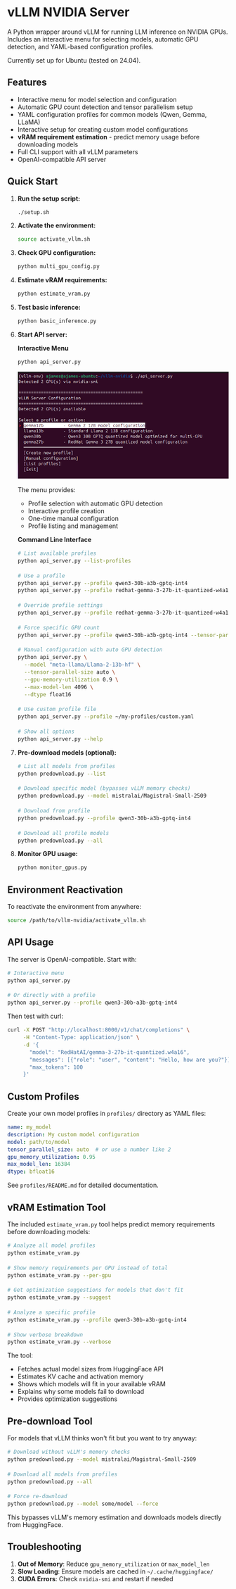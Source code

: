 # vLLM NVIDIA Server

A Python wrapper around vLLM for running LLM inference on NVIDIA GPUs. Includes an interactive menu for selecting models, automatic GPU detection, and YAML-based configuration profiles.

Currently set up for Ubuntu (tested on 24.04).

## Features

- Interactive menu for model selection and configuration
- Automatic GPU count detection and tensor parallelism setup
- YAML configuration profiles for common models (Qwen, Gemma, LLaMA)
- Interactive setup for creating custom model configurations
- **vRAM requirement estimation** - predict memory usage before downloading models
- Full CLI support with all vLLM parameters
- OpenAI-compatible API server

## Quick Start

1. **Run the setup script:**
   ```bash
   ./setup.sh
   ```

2. **Activate the environment:**
   ```bash
   source activate_vllm.sh
   ```

3. **Check GPU configuration:**
   ```bash
   python multi_gpu_config.py
   ```

4. **Estimate vRAM requirements:**
   ```bash
   python estimate_vram.py
   ```

5. **Test basic inference:**
   ```bash
   python basic_inference.py
   ```

6. **Start API server:**

   **Interactive Menu**
   ```bash
   python api_server.py
   ```

   ![Interactive Menu](docs/images/menu.png)

   The menu provides:
   - Profile selection with automatic GPU detection
   - Interactive profile creation
   - One-time manual configuration
   - Profile listing and management

   **Command Line Interface**
   ```bash
   # List available profiles
   python api_server.py --list-profiles

   # Use a profile
   python api_server.py --profile qwen3-30b-a3b-gptq-int4
   python api_server.py --profile redhat-gemma-3-27b-it-quantized-w4a16

   # Override profile settings
   python api_server.py --profile redhat-gemma-3-27b-it-quantized-w4a16 --port 8080 --max-model-len 8192

   # Force specific GPU count
   python api_server.py --profile qwen3-30b-a3b-gptq-int4 --tensor-parallel-size 1

   # Manual configuration with auto GPU detection
   python api_server.py \
     --model "meta-llama/Llama-2-13b-hf" \
     --tensor-parallel-size auto \
     --gpu-memory-utilization 0.9 \
     --max-model-len 4096 \
     --dtype float16

   # Use custom profile file
   python api_server.py --profile ~/my-profiles/custom.yaml

   # Show all options
   python api_server.py --help
   ```

7. **Pre-download models (optional):**
   ```bash
   # List all models from profiles
   python predownload.py --list

   # Download specific model (bypasses vLLM memory checks)
   python predownload.py --model mistralai/Magistral-Small-2509

   # Download from profile
   python predownload.py --profile qwen3-30b-a3b-gptq-int4

   # Download all profile models
   python predownload.py --all
   ```

8. **Monitor GPU usage:**
   ```bash
   python monitor_gpus.py
   ```

## Environment Reactivation

To reactivate the environment from anywhere:
```bash
source /path/to/vllm-nvidia/activate_vllm.sh
```

## API Usage

The server is OpenAI-compatible. Start with:
```bash
# Interactive menu
python api_server.py

# Or directly with a profile
python api_server.py --profile qwen3-30b-a3b-gptq-int4
```

Then test with curl:
```bash
curl -X POST "http://localhost:8000/v1/chat/completions" \
     -H "Content-Type: application/json" \
     -d '{
       "model": "RedHatAI/gemma-3-27b-it-quantized.w4a16",
       "messages": [{"role": "user", "content": "Hello, how are you?"}],
       "max_tokens": 100
     }'
```

## Custom Profiles

Create your own model profiles in `profiles/` directory as YAML files:

```yaml
name: my_model
description: My custom model configuration
model: path/to/model
tensor_parallel_size: auto  # or use a number like 2
gpu_memory_utilization: 0.95
max_model_len: 16384
dtype: bfloat16
```

See `profiles/README.md` for detailed documentation.

## vRAM Estimation Tool

The included `estimate_vram.py` tool helps predict memory requirements before downloading models:

```bash
# Analyze all model profiles
python estimate_vram.py

# Show memory requirements per GPU instead of total
python estimate_vram.py --per-gpu

# Get optimization suggestions for models that don't fit
python estimate_vram.py --suggest

# Analyze a specific profile
python estimate_vram.py --profile qwen3-30b-a3b-gptq-int4

# Show verbose breakdown
python estimate_vram.py --verbose
```

The tool:
- Fetches actual model sizes from HuggingFace API
- Estimates KV cache and activation memory
- Shows which models will fit in your available vRAM
- Explains why some models fail to download
- Provides optimization suggestions

## Pre-download Tool

For models that vLLM thinks won't fit but you want to try anyway:

```bash
# Download without vLLM's memory checks
python predownload.py --model mistralai/Magistral-Small-2509

# Download all models from profiles
python predownload.py --all

# Force re-download
python predownload.py --model some/model --force
```

This bypasses vLLM's memory estimation and downloads models directly from HuggingFace.

## Troubleshooting

1. **Out of Memory**: Reduce `gpu_memory_utilization` or `max_model_len`
2. **Slow Loading**: Ensure models are cached in `~/.cache/huggingface/`
3. **CUDA Errors**: Check `nvidia-smi` and restart if needed

